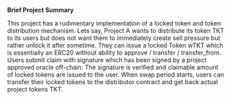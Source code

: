 **Brief Project Summary**

This project has a rudimentary implementation of a locked token and token distribution mechanism. 
Lets say, Project A wants to distribute its token TKT to its users but does not want them to immediately create sell pressure but rather unlock it after sometime.
They can issue a locked Token wTKT which is essentially an ERC20 without ability to approve / transfer / transfer_from. Users submit claim with signature which has been signed by a project approved oracle off-chain. The signature is verified and claimable amount of locked tokens are issued to the user. When swap period starts, users can transfer their locked tokens to the distributor contract and get back actual project tokens TKT.